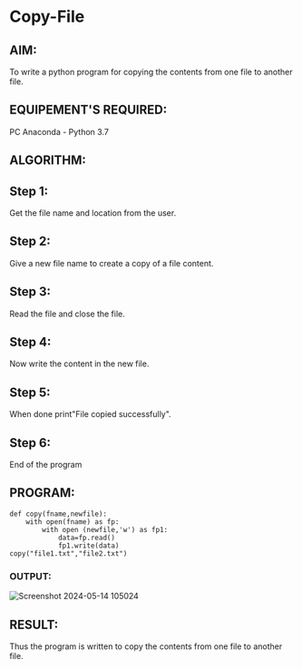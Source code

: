 # Copy-File
## AIM:
To write a python program for copying the contents from one file to another file.
## EQUIPEMENT'S REQUIRED: 
PC
Anaconda - Python 3.7
## ALGORITHM: 
## Step 1:
Get the file name and location from the user.

## Step 2:
Give a new file name to create a copy of a file content.

## Step 3:
Read the file and close the file.

## Step 4:
Now write the content in the new file.

## Step 5:
When done print"File copied successfully".

## Step 6:
End of the program
## PROGRAM:
```
def copy(fname,newfile):
    with open(fname) as fp:
        with open (newfile,'w') as fp1:
            data=fp.read()
            fp1.write(data)
copy("file1.txt","file2.txt")
```
### OUTPUT:
![Screenshot 2024-05-14 105024](https://github.com/23000966/Copy-File/assets/153983364/a9b572af-2746-4e61-a62a-50205be150ca)


## RESULT:
Thus the program is written to copy the contents from one file to another file.
